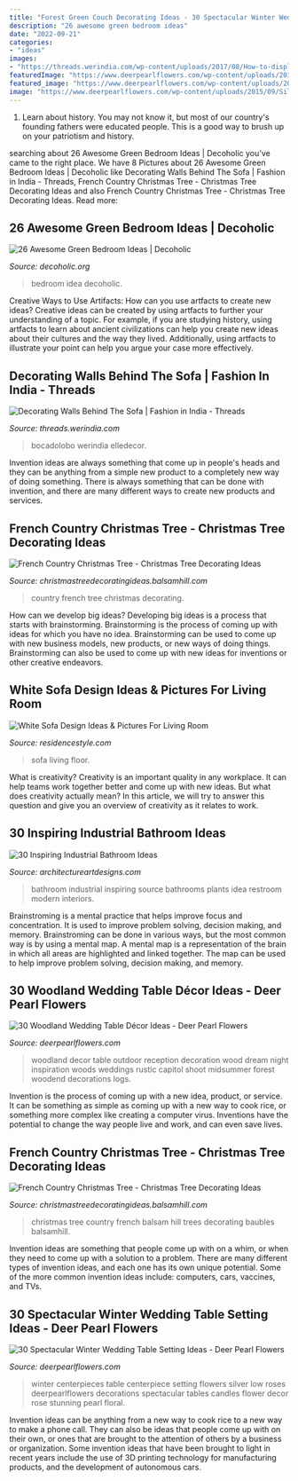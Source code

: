 ```yaml
---
title: "Forest Green Couch Decorating Ideas - 30 Spectacular Winter Wedding Table Setting Ideas"
description: "26 awesome green bedroom ideas"
date: "2022-09-21"
categories:
- "ideas"
images:
- "https://threads.werindia.com/wp-content/uploads/2017/08/How-to-display-art-above-sofa-Threads-WeRIndia3.jpg"
featuredImage: "https://www.deerpearlflowers.com/wp-content/uploads/2015/09/Silver-and-white-flowers-winter-table-setting-ideas.jpg"
featured_image: "https://www.deerpearlflowers.com/wp-content/uploads/2015/09/outdoor-woodland-wedding-reception-decor.jpg"
image: "https://www.deerpearlflowers.com/wp-content/uploads/2015/09/Silver-and-white-flowers-winter-table-setting-ideas.jpg"
---
```



1) Learn about history. You may not know it, but most of our country's founding fathers were educated people. This is a good way to brush up on your patriotism and history. 

	

		
searching about 26 Awesome Green Bedroom Ideas | Decoholic you've came to the right place. We have 8 Pictures about 26 Awesome Green Bedroom Ideas | Decoholic like Decorating Walls Behind The Sofa | Fashion in India - Threads, French Country Christmas Tree - Christmas Tree Decorating Ideas and also French Country Christmas Tree - Christmas Tree Decorating Ideas. Read more:
		
    
## 26 Awesome Green Bedroom Ideas | Decoholic

<img loading=lazy src="http://decoholic.org/wp-content/uploads/2017/02/green-bedroom-idea-18.jpg" onerror="this.onerror=null;this.src='https://tse3.mm.bing.net/th?id=OIP.ARYtrIGY813xVnbQ15hiXgHaLH&amp;pid=15.1';" alt="26 Awesome Green Bedroom Ideas | Decoholic">

_Source: decoholic.org_

>bedroom idea decoholic. 

	

Creative Ways to Use Artifacts: How can you use artfacts to create new ideas?
Creative ideas can be created by using artfacts to further your understanding of a topic. For example, if you are studying history, using artfacts to learn about ancient civilizations can help you create new ideas about their cultures and the way they lived. Additionally, using artfacts to illustrate your point can help you argue your case more effectively.

    
## Decorating Walls Behind The Sofa | Fashion In India - Threads

<img loading=lazy src="https://threads.werindia.com/wp-content/uploads/2017/08/How-to-display-art-above-sofa-Threads-WeRIndia3.jpg" onerror="this.onerror=null;this.src='https://tse3.mm.bing.net/th?id=OIP.m8w0kI1iUktScqoQEd0JxwHaJ4&amp;pid=15.1';" alt="Decorating Walls Behind The Sofa | Fashion in India - Threads">

_Source: threads.werindia.com_

>bocadolobo werindia elledecor. 

	

Invention ideas are always something that come up in people's heads and they can be anything from a simple new product to a completely new way of doing something. There is always something that can be done with invention, and there are many different ways to create new products and services.

    
## French Country Christmas Tree - Christmas Tree Decorating Ideas

<img loading=lazy src="http://christmastreedecoratingideas.balsamhill.com/wp-content/uploads/2018/02/2-5-e1518665489420.jpg" onerror="this.onerror=null;this.src='https://tse4.mm.bing.net/th?id=OIP.NqLUU-ZzvrFKcmfojxafgQHaLH&amp;pid=15.1';" alt="French Country Christmas Tree - Christmas Tree Decorating Ideas">

_Source: christmastreedecoratingideas.balsamhill.com_

>country french tree christmas decorating. 

	

How can we develop big ideas?
Developing big ideas is a process that starts with brainstorming. Brainstorming is the process of coming up with ideas for which you have no idea. Brainstorming can be used to come up with new business models, new products, or new ways of doing things. Brainstorming can also be used to come up with new ideas for inventions or other creative endeavors.

    
## White Sofa Design Ideas &amp; Pictures For Living Room

<img loading=lazy src="https://www.residencestyle.com/wp-content/uploads/2015/02/white-sofa-living-room-with-black-white-floor.jpg" onerror="this.onerror=null;this.src='https://tse3.mm.bing.net/th?id=OIP.ppecsbuvNO2v-IB3GZl83gHaJ3&amp;pid=15.1';" alt="White Sofa Design Ideas &amp; Pictures For Living Room">

_Source: residencestyle.com_

>sofa living floor. 

	

What is creativity?
Creativity is an important quality in any workplace. It can help teams work together better and come up with new ideas. But what does creativity actually mean? In this article, we will try to answer this question and give you an overview of creativity as it relates to work.

    
## 30 Inspiring Industrial Bathroom Ideas

<img loading=lazy src="http://www.architectureartdesigns.com/wp-content/uploads/2013/07/716.jpg" onerror="this.onerror=null;this.src='https://tse1.mm.bing.net/th?id=OIP.DZrjmkT5QWk539i50-wlwgHaJ4&amp;pid=15.1';" alt="30 Inspiring Industrial Bathroom Ideas">

_Source: architectureartdesigns.com_

>bathroom industrial inspiring source bathrooms plants idea restroom modern interiors. 

	

Brainstroming is a mental practice that helps improve focus and concentration. It is used to improve problem solving, decision making, and memory. Brainstroming can be done in various ways, but the most common way is by using a mental map. A mental map is a representation of the brain in which all areas are highlighted and linked together. The map can be used to help improve problem solving, decision making, and memory.

    
## 30 Woodland Wedding Table Décor Ideas - Deer Pearl Flowers

<img loading=lazy src="https://www.deerpearlflowers.com/wp-content/uploads/2015/09/outdoor-woodland-wedding-reception-decor.jpg" onerror="this.onerror=null;this.src='https://tse2.mm.bing.net/th?id=OIP.ih8vwX9twuahy0KweroxNgHaLH&amp;pid=15.1';" alt="30 Woodland Wedding Table Décor Ideas - Deer Pearl Flowers">

_Source: deerpearlflowers.com_

>woodland decor table outdoor reception decoration wood dream night inspiration woods weddings rustic capitol shoot midsummer forest woodend decorations logs. 

	

Invention is the process of coming up with a new idea, product, or service. It can be something as simple as coming up with a new way to cook rice, or something more complex like creating a computer virus. Inventions have the potential to change the way people live and work, and can even save lives.

    
## French Country Christmas Tree - Christmas Tree Decorating Ideas

<img loading=lazy src="http://christmastreedecoratingideas.balsamhill.com/wp-content/uploads/2018/02/1-6-e1518665476933.jpg" onerror="this.onerror=null;this.src='https://tse4.mm.bing.net/th?id=OIP.jZXZDzFhvDO87Od74k8NmgHaK4&amp;pid=15.1';" alt="French Country Christmas Tree - Christmas Tree Decorating Ideas">

_Source: christmastreedecoratingideas.balsamhill.com_

>christmas tree country french balsam hill trees decorating baubles balsamhill. 

	

Invention ideas are something that people come up with on a whim, or when they need to come up with a solution to a problem. There are many different types of invention ideas, and each one has its own unique potential. Some of the more common invention ideas include: computers, cars, vaccines, and TVs.

    
## 30 Spectacular Winter Wedding Table Setting Ideas - Deer Pearl Flowers

<img loading=lazy src="https://www.deerpearlflowers.com/wp-content/uploads/2015/09/Silver-and-white-flowers-winter-table-setting-ideas.jpg" onerror="this.onerror=null;this.src='https://tse1.mm.bing.net/th?id=OIP.ZjwxeaFEuiAe0d05gOBYTAHaLK&amp;pid=15.1';" alt="30 Spectacular Winter Wedding Table Setting Ideas - Deer Pearl Flowers">

_Source: deerpearlflowers.com_

>winter centerpieces table centerpiece setting flowers silver low roses deerpearlflowers decorations spectacular tables candles flower decor rose stunning pearl floral. 

	

Invention ideas can be anything from a new way to cook rice to a new way to make a phone call. They can also be ideas that people come up with on their own, or ones that are brought to the attention of others by a business or organization. Some invention ideas that have been brought to light in recent years include the use of 3D printing technology for manufacturing products, and the development of autonomous cars.

